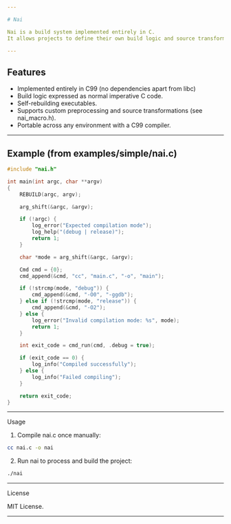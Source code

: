 ```yaml
---

# Nai

Nai is a build system implemented entirely in C.  
It allows projects to define their own build logic and source transformations directly in C code.  

---
```


## Features

- Implemented entirely in C99 (no dependencies apart from libc)
- Build logic expressed as normal imperative C code.
- Self-rebuilding executables.
- Supports custom preprocessing and source transformations (see nai_macro.h).
- Portable across any environment with a C99 compiler.

---


## Example (from examples/simple/nai.c)

```c
#include "nai.h"

int main(int argc, char **argv)
{
    REBUILD(argc, argv);

    arg_shift(&argc, &argv);

    if (!argc) {
        log_error("Expected compilation mode");
        log_help("(debug | release)");
        return 1;
    }

    char *mode = arg_shift(&argc, &argv);

    Cmd cmd = {0};
    cmd_append(&cmd, "cc", "main.c", "-o", "main");

    if (!strcmp(mode, "debug")) {
        cmd_append(&cmd, "-O0", "-ggdb");
    } else if (!strcmp(mode, "release")) {
        cmd_append(&cmd, "-O2");
    } else {
        log_error("Invalid compilation mode: %s", mode);
        return 1;
    }

    int exit_code = cmd_run(cmd, .debug = true);

    if (exit_code == 0) {
        log_info("Compiled successfully");
    } else {
        log_info("Failed compiling");
    }

    return exit_code;
}

```


---

Usage

1. Compile nai.c once manually:

```sh
cc nai.c -o nai
```


2. Run nai to process and build the project:

```sh
./nai
```




---

License

MIT License.

---

